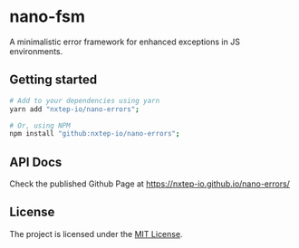 nano-fsm
========

A minimalistic error framework for enhanced exceptions in JS environments.

## Getting started

```bash
# Add to your dependencies using yarn
yarn add "nxtep-io/nano-errors";

# Or, using NPM
npm install "github:nxtep-io/nano-errors";
```

## API Docs

Check the published Github Page at https://nxtep-io.github.io/nano-errors/

## License

The project is licensed under the [MIT License](./LICENSE.md).
